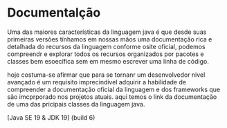 # Documentalção
Uma das maiores características da linguagem java é que desde suas
primeiras versões tínhamos em nossas mãos uma documentação rica e
detalhada do recursos da linguagem
conforme osite oficial, podemos compreendr e explorar todos os recursos
organizados por pacotes e classes bem esoecífica sem em mesmo escrever 
uma linha de código.

hoje costuma-se afirmar que para se tornanr um desenvolvedor nivel avançado
é um requisito imprecindível adquirir a habilidade de compreender  a
documentação oficial da linguagem e dos frameworks que são imcprporado nos 
projetos atuais.
aqui temos o link da documentação de uma das pricipais classes da 
linguagem java.

[Java SE 19 & JDK 19] (build 6) 

